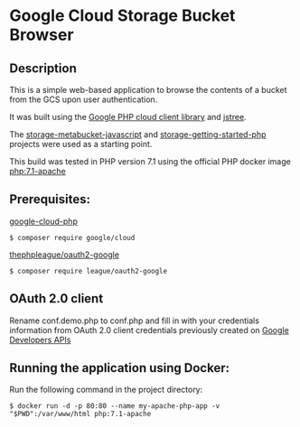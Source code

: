 # Google Cloud Storage Bucket Browser

## Description
This is a simple web-based application to browse the contents of a bucket from the GCS upon user authentication.

It was built using the [Google PHP cloud client library](https://github.com/GoogleCloudPlatform/google-cloud-php) and [jstree](https://github.com/vakata/jstree).

The [storage-metabucket-javascript](https://github.com/GoogleCloudPlatform/storage-metabucket-javascript) and [storage-getting-started-php](https://github.com/GoogleCloudPlatform/storage-getting-started-php) projects were used as a starting point.

This build was tested in PHP version 7.1 using the official PHP docker image [php:7.1-apache](https://hub.docker.com/_/php/)

## Prerequisites:
[google-cloud-php](https://github.com/GoogleCloudPlatform/google-cloud-php)

```
$ composer require google/cloud
```

[thephpleague/oauth2-google](https://github.com/thephpleague/oauth2-google)

```
$ composer require league/oauth2-google
```

## OAuth 2.0 client
Rename conf.demo.php to conf.php and fill in with your credentials information from OAuth 2.0 client credentials previously created on [Google Developers APIs](https://console.developers.google.com/project/_/apis/credentials)

## Running the application using Docker:
Run the following command in the project directory:

```
$ docker run -d -p 80:80 --name my-apache-php-app -v "$PWD":/var/www/html php:7.1-apache
```
